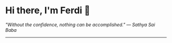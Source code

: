 <h1>Hi there, I'm Ferdi 👋</h1>

<p><em>
  "Without the confidence, nothing can be accomplished." — Sathya Sai Baba
</em></p>

---
